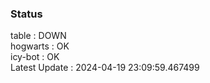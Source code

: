### Status


table : DOWN  
hogwarts : OK  
icy-bot : OK  
Latest Update : 2024-04-19 23:09:59.467499
